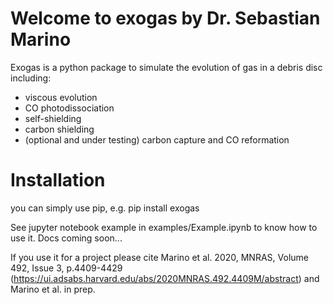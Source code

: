 # Welcome to exogas by Dr. Sebastian Marino

Exogas is a python package to simulate the evolution of gas in a debris disc including:

- viscous evolution
- CO photodissociation
- self-shielding
- carbon shielding
- (optional and under testing) carbon capture and CO reformation

# Installation

you can simply use pip, e.g. pip install exogas

See jupyter notebook example in examples/Example.ipynb to know how to use it. Docs coming soon...

If you use it for a project please cite Marino et al. 2020, MNRAS, Volume 492, Issue 3, p.4409-4429 (https://ui.adsabs.harvard.edu/abs/2020MNRAS.492.4409M/abstract) and Marino et al. in prep.